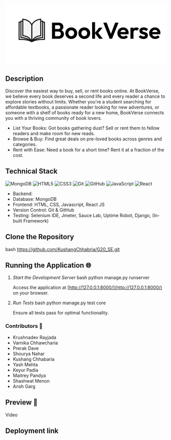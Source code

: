 <div align="center">
   
<img src="icon main jpg.jpg">

</div>

## Description 



Discover the easiest way to buy, sell, or rent books online. At BookVerse, we believe every book deserves a second life and every reader a chance to explore stories without limits. Whether you're a student searching for affordable textbooks, a passionate reader looking for new adventures, or someone with a shelf of books ready for a new home, BookVerse connects you with a thriving community of book lovers.

- List Your Books: Got books gathering dust? Sell or rent them to fellow readers and make room for new reads.
- Browse & Buy: Find great deals on pre-loved books across genres and categories.
- Rent with Ease: Need a book for a short time? Rent it at a fraction of the cost.

## Technical Stack 

![MongoDB](https://img.shields.io/badge/MongoDB-%2347A248.svg?&style=for-the-badge&logo=mongodb&logoColor=white)
![HTML5](https://img.shields.io/badge/html5-%23E34F26.svg?&style=for-the-badge&logo=html5&logoColor=white)
![CSS3](https://img.shields.io/badge/css3-%231572B6.svg?&style=for-the-badge&logo=css3&logoColor=white)
![Git](https://img.shields.io/badge/git-%23F05033.svg?&style=for-the-badge&logo=git&logoColor=white)
![GitHub](https://img.shields.io/badge/github-%23121011.svg?&style=for-the-badge&logo=github&logoColor=white)
![JavaScript](https://img.shields.io/badge/JavaScript-%23f7df1e.svg?&style=for-the-badge&logo=javascript&logoColor=black)
![React](https://img.shields.io/badge/React-%2361DAFB.svg?&style=for-the-badge&logo=react&logoColor=black)





- Backend: 
- Database: MongoDB
- Frontend: HTML, CSS, Javascript, React JS
- Version Control: Git & GitHub
- Testing: Selenium IDE, Jmeter, Sauce Lab, Uptime Robot, Django, (In-built Framework)

 ## Clone the Repository
   bash
https://github.com/KushangChhabria/G20_SE.git
   



## Running the Application 🌐

1. *Start the Development Server*
   bash
   python manage.py runserver
   
   Access the application at [http://127.0.0.1:8000/](http://127.0.0.1:8000/) on your browser.

2. *Run Tests*
   bash
   python manage.py test core
   
   Ensure all tests pass for optimal functionality.


### Contributors 🤝
- Krushnadev Rayjada
- Varnika Chhawcharia
- Prerak Dave
- Shourya Nahar
- Kushang Chhabaria
- Yash Mehta
- Keyur Padia
- Maitrey Pandya
- Shashwat Menon
- Ansh Garg




## Preview 📸



Video




   
## Deployment link



